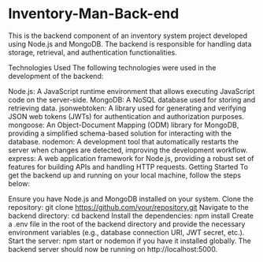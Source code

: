 # Inventory-Man-Back-end
This is the backend component of an inventory system project developed using Node.js and MongoDB. The backend is responsible for handling data storage, retrieval, and authentication functionalities.

Technologies Used
The following technologies were used in the development of the backend:

Node.js: A JavaScript runtime environment that allows executing JavaScript code on the server-side.
MongoDB: A NoSQL database used for storing and retrieving data.
jsonwebtoken: A library used for generating and verifying JSON web tokens (JWTs) for authentication and authorization purposes.
mongoose: An Object-Document Mapping (ODM) library for MongoDB, providing a simplified schema-based solution for interacting with the database.
nodemon: A development tool that automatically restarts the server when changes are detected, improving the development workflow.
express: A web application framework for Node.js, providing a robust set of features for building APIs and handling HTTP requests.
Getting Started
To get the backend up and running on your local machine, follow the steps below:

Ensure you have Node.js and MongoDB installed on your system.
Clone the repository: git clone https://github.com/your/repository.git
Navigate to the backend directory: cd backend
Install the dependencies: npm install
Create a .env file in the root of the backend directory and provide the necessary environment variables (e.g., database connection URI, JWT secret, etc.).
Start the server: npm start or nodemon if you have it installed globally.
The backend server should now be running on http://localhost:5000.

